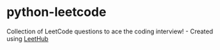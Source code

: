 # python-leetcode
Collection of LeetCode questions to ace the coding interview! - Created using [LeetHub](https://github.com/QasimWani/LeetHub)

